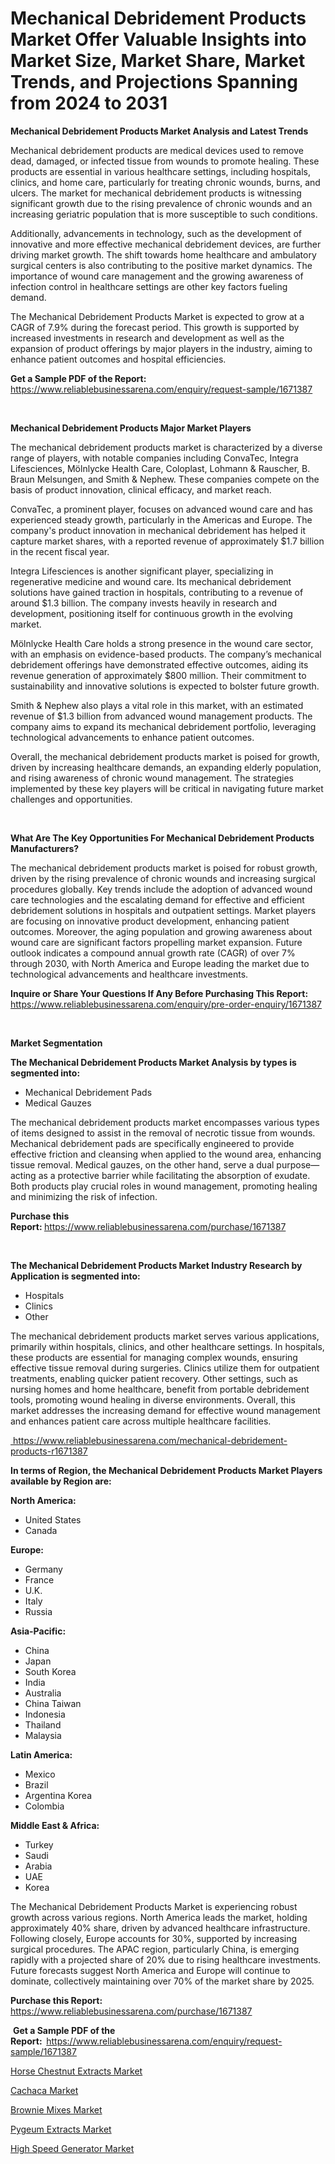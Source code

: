 <p><h1>Mechanical Debridement Products Market Offer Valuable Insights into Market Size, Market Share, Market Trends, and Projections Spanning from 2024 to 2031</h1></p><p><strong>Mechanical Debridement Products Market Analysis and Latest Trends</strong></p>
<p><p>Mechanical debridement products are medical devices used to remove dead, damaged, or infected tissue from wounds to promote healing. These products are essential in various healthcare settings, including hospitals, clinics, and home care, particularly for treating chronic wounds, burns, and ulcers. The market for mechanical debridement products is witnessing significant growth due to the rising prevalence of chronic wounds and an increasing geriatric population that is more susceptible to such conditions.</p><p>Additionally, advancements in technology, such as the development of innovative and more effective mechanical debridement devices, are further driving market growth. The shift towards home healthcare and ambulatory surgical centers is also contributing to the positive market dynamics. The importance of wound care management and the growing awareness of infection control in healthcare settings are other key factors fueling demand.</p><p>The Mechanical Debridement Products Market is expected to grow at a CAGR of 7.9% during the forecast period. This growth is supported by increased investments in research and development as well as the expansion of product offerings by major players in the industry, aiming to enhance patient outcomes and hospital efficiencies.</p></p>
<p><strong>Get a Sample PDF of the Report:&nbsp;</strong> <a href="https://www.reliablebusinessarena.com/enquiry/request-sample/1671387?utm_campaign=1355&utm_medium=2&utm_source=Github&utm_content=ia&utm_term=19102024&utm_id=mechanical-debridement-products">https://www.reliablebusinessarena.com/enquiry/request-sample/1671387</a></p>
<p>&nbsp;</p>
<p><strong>Mechanical Debridement Products Major Market Players</strong></p>
<p><p>The mechanical debridement products market is characterized by a diverse range of players, with notable companies including ConvaTec, Integra Lifesciences, Mölnlycke Health Care, Coloplast, Lohmann & Rauscher, B. Braun Melsungen, and Smith & Nephew. These companies compete on the basis of product innovation, clinical efficacy, and market reach.</p><p>ConvaTec, a prominent player, focuses on advanced wound care and has experienced steady growth, particularly in the Americas and Europe. The company's product innovation in mechanical debridement has helped it capture market shares, with a reported revenue of approximately $1.7 billion in the recent fiscal year.</p><p>Integra Lifesciences is another significant player, specializing in regenerative medicine and wound care. Its mechanical debridement solutions have gained traction in hospitals, contributing to a revenue of around $1.3 billion. The company invests heavily in research and development, positioning itself for continuous growth in the evolving market.</p><p>Mölnlycke Health Care holds a strong presence in the wound care sector, with an emphasis on evidence-based products. The company’s mechanical debridement offerings have demonstrated effective outcomes, aiding its revenue generation of approximately $800 million. Their commitment to sustainability and innovative solutions is expected to bolster future growth.</p><p>Smith & Nephew also plays a vital role in this market, with an estimated revenue of $1.3 billion from advanced wound management products. The company aims to expand its mechanical debridement portfolio, leveraging technological advancements to enhance patient outcomes.</p><p>Overall, the mechanical debridement products market is poised for growth, driven by increasing healthcare demands, an expanding elderly population, and rising awareness of chronic wound management. The strategies implemented by these key players will be critical in navigating future market challenges and opportunities.</p></p>
<p>&nbsp;</p>
<p><strong>What Are The Key Opportunities For Mechanical Debridement Products Manufacturers?</strong></p>
<p><p>The mechanical debridement products market is poised for robust growth, driven by the rising prevalence of chronic wounds and increasing surgical procedures globally. Key trends include the adoption of advanced wound care technologies and the escalating demand for effective and efficient debridement solutions in hospitals and outpatient settings. Market players are focusing on innovative product development, enhancing patient outcomes. Moreover, the aging population and growing awareness about wound care are significant factors propelling market expansion. Future outlook indicates a compound annual growth rate (CAGR) of over 7% through 2030, with North America and Europe leading the market due to technological advancements and healthcare investments.</p></p>
<p><strong>Inquire or Share Your Questions If Any Before Purchasing This Report:</strong> <a href="https://www.reliablebusinessarena.com/enquiry/pre-order-enquiry/1671387?utm_campaign=1355&utm_medium=2&utm_source=Github&utm_content=ia&utm_term=19102024&utm_id=mechanical-debridement-products">https://www.reliablebusinessarena.com/enquiry/pre-order-enquiry/1671387</a></p>
<p>&nbsp;</p>
<p><strong>Market Segmentation</strong></p>
<p><strong>The Mechanical Debridement Products Market Analysis by types is segmented into:</strong></p>
<p><ul><li>Mechanical Debridement Pads</li><li>Medical Gauzes</li></ul></p>
<p><p>The mechanical debridement products market encompasses various types of items designed to assist in the removal of necrotic tissue from wounds. Mechanical debridement pads are specifically engineered to provide effective friction and cleansing when applied to the wound area, enhancing tissue removal. Medical gauzes, on the other hand, serve a dual purpose—acting as a protective barrier while facilitating the absorption of exudate. Both products play crucial roles in wound management, promoting healing and minimizing the risk of infection.</p></p>
<p><strong>Purchase this Report:&nbsp;</strong><a href="https://www.reliablebusinessarena.com/purchase/1671387?utm_campaign=1355&utm_medium=2&utm_source=Github&utm_content=ia&utm_term=19102024&utm_id=mechanical-debridement-products">https://www.reliablebusinessarena.com/purchase/1671387</a></p>
<p>&nbsp;</p>
<p><strong>The Mechanical Debridement Products Market Industry Research by Application is segmented into:</strong></p>
<p><ul><li>Hospitals</li><li>Clinics</li><li>Other</li></ul></p>
<p><p>The mechanical debridement products market serves various applications, primarily within hospitals, clinics, and other healthcare settings. In hospitals, these products are essential for managing complex wounds, ensuring effective tissue removal during surgeries. Clinics utilize them for outpatient treatments, enabling quicker patient recovery. Other settings, such as nursing homes and home healthcare, benefit from portable debridement tools, promoting wound healing in diverse environments. Overall, this market addresses the increasing demand for effective wound management and enhances patient care across multiple healthcare facilities.</p></p>
<p><a href="https://www.reliablebusinessarena.com/mechanical-debridement-products-r1671387?utm_campaign=1355&utm_medium=2&utm_source=Github&utm_content=ia&utm_term=19102024&utm_id=mechanical-debridement-products">&nbsp;https://www.reliablebusinessarena.com/mechanical-debridement-products-r1671387</a></p>
<p><strong>In terms of Region, the Mechanical Debridement Products Market Players available by Region are:</strong></p>
<p>
    <p> <strong> North America: </strong>
        <ul>
            <li>United States</li>
            <li>Canada</li>
        </ul>
        </p> 
    <p> <strong> Europe: </strong>
        <ul>
            <li>Germany</li>
            <li>France</li>
            <li>U.K.</li>
            <li>Italy</li>
            <li>Russia</li>
        </ul>
        </p> 
    <p> <strong> Asia-Pacific: </strong>
        <ul>
            <li>China</li>
            <li>Japan</li>
            <li>South Korea</li>
            <li>India</li>
            <li>Australia</li>
            <li>China Taiwan</li>
            <li>Indonesia</li>
            <li>Thailand</li>
            <li>Malaysia</li>
        </ul>
        </p> 
    <p> <strong> Latin America: </strong>
        <ul>
            <li>Mexico</li>
            <li>Brazil</li>
            <li>Argentina Korea</li>
            <li>Colombia</li>
        </ul>
        </p> 
    <p> <strong> Middle East & Africa: </strong>
        <ul>
            <li>Turkey</li>
            <li>Saudi</li>
            <li>Arabia</li>
            <li>UAE</li>
            <li>Korea</li>
        </ul>
    </p>
    </p>
<p><p>The Mechanical Debridement Products Market is experiencing robust growth across various regions. North America leads the market, holding approximately 40% share, driven by advanced healthcare infrastructure. Following closely, Europe accounts for 30%, supported by increasing surgical procedures. The APAC region, particularly China, is emerging rapidly with a projected share of 20% due to rising healthcare investments. Future forecasts suggest North America and Europe will continue to dominate, collectively maintaining over 70% of the market share by 2025.</p></p>
<p><strong>Purchase this Report: </strong><a href="https://www.reliablebusinessarena.com/purchase/1671387?utm_campaign=1355&utm_medium=2&utm_source=Github&utm_content=ia&utm_term=19102024&utm_id=mechanical-debridement-products">https://www.reliablebusinessarena.com/purchase/1671387</a></p>
<p>&nbsp;<strong>Get a Sample PDF of the Report:&nbsp;&nbsp;</strong><a href="https://www.reliablebusinessarena.com/enquiry/request-sample/1671387?utm_campaign=1355&utm_medium=2&utm_source=Github&utm_content=ia&utm_term=19102024&utm_id=mechanical-debridement-products">https://www.reliablebusinessarena.com/enquiry/request-sample/1671387</a></p>
<p><strong></strong></p>
<p><p><a href="https://www.linkedin.com/pulse/horse-chestnut-extracts-market-trends-detailed-study-its-vfmpe?utm_campaign=1355&utm_medium=2&utm_source=Github&utm_content=ia&utm_term=19102024&utm_id=mechanical-debridement-products">Horse Chestnut Extracts Market</a></p><p><a href="https://www.linkedin.com/pulse/cachaca-market-size-share-analysis-growth-trends-forecast-cjpqe?utm_campaign=1355&utm_medium=2&utm_source=Github&utm_content=ia&utm_term=19102024&utm_id=mechanical-debridement-products">Cachaca Market</a></p><p><a href="https://www.linkedin.com/pulse/brownie-mixes-market-trends-growth-outlook-2024-2031-ql4ve?utm_campaign=1355&utm_medium=2&utm_source=Github&utm_content=ia&utm_term=19102024&utm_id=mechanical-debridement-products">Brownie Mixes Market</a></p><p><a href="https://www.linkedin.com/pulse/trends-global-pygeum-extracts-market-forecast-analysis-2024-dtfve?utm_campaign=1355&utm_medium=2&utm_source=Github&utm_content=ia&utm_term=19102024&utm_id=mechanical-debridement-products">Pygeum Extracts Market</a></p><p><a href="https://www.linkedin.com/pulse/strategic-roadmap-global-high-speed-generator-market-1a06c?utm_campaign=1355&utm_medium=2&utm_source=Github&utm_content=ia&utm_term=19102024&utm_id=mechanical-debridement-products">High Speed Generator Market</a></p></p>